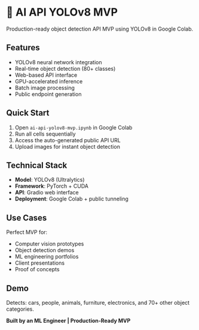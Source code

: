 # 🎯 AI API YOLOv8 MVP

Production-ready object detection API MVP using YOLOv8 in Google Colab.

## Features
- YOLOv8 neural network integration
- Real-time object detection (80+ classes)
- Web-based API interface
- GPU-accelerated inference
- Batch image processing
- Public endpoint generation

## Quick Start
1. Open `ai-api-yolov8-mvp.ipynb` in Google Colab
2. Run all cells sequentially
3. Access the auto-generated public API URL
4. Upload images for instant object detection

## Technical Stack
- **Model**: YOLOv8 (Ultralytics)
- **Framework**: PyTorch + CUDA
- **API**: Gradio web interface
- **Deployment**: Google Colab + public tunneling

## Use Cases
Perfect MVP for:
- Computer vision prototypes
- Object detection demos
- ML engineering portfolios
- Client presentations
- Proof of concepts

## Demo
Detects: cars, people, animals, furniture, electronics, and 70+ other object categories.

**Built by an ML Engineer | Production-Ready MVP**
